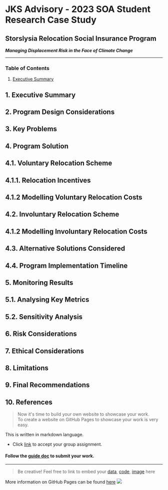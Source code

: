 # JKS Advisory - 2023 SOA Student Research Case Study

## Storslysia Relocation Social Insurance Program
***Managing Displacement Risk in the Face of Climate Change***

---

### Table of Contents

1. [Executive Summary](#executive-summary)


## 1. Executive Summary

## 2. Program Design Considerations

## 3. Key Problems

## 4. Program Solution

## 4.1. Voluntary Relocation Scheme

## 4.1.1. Relocation Incentives

## 4.1.2 Modelling Voluntary Relocation Costs

## 4.2. Involuntary Relocation Scheme

## 4.1.2 Modelling Involuntary Relocation Costs

## 4.3. Alternative Solutions Considered

## 4.4. Program Implementation Timeline

## 5. Monitoring Results

## 5.1. Analysing Key Metrics

## 5.2. Sensitivity Analysis

## 6. Risk Considerations

## 7. Ethical Considerations

## 8. Limitations

## 9. Final Recommendations

## 10. References

>Now it's time to build your own website to showcase your work.  
>To create a website on GitHub Pages to showcase your work is very easy.

This is written in markdown language. 
>
* Click [link](https://classroom.github.com/a/elzutNYu) to accept your group assignment.


#### Follow the [guide doc](Doc1.pdf) to submit your work. 
---
>Be creative! Feel free to link to embed your [data](hazard-event-data.csv), [code](sample-data-clean.ipynb), [image](unsw.png) here

More information on GitHub Pages can be found [here](https://pages.github.com/)
![](Actuarial.gif)
